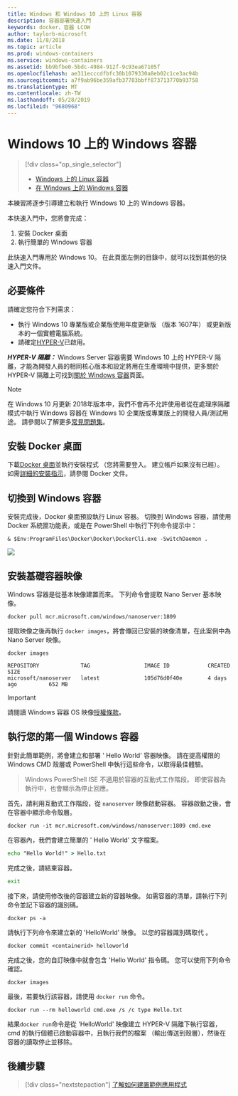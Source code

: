 ```yaml
---
title: Windows 和 Windows 10 上的 Linux 容器
description: 容器部署快速入門
keywords: docker，容器 LCOW
author: taylorb-microsoft
ms.date: 11/8/2018
ms.topic: article
ms.prod: windows-containers
ms.service: windows-containers
ms.assetid: bb9bfbe0-5bdc-4984-912f-9c93ea67105f
ms.openlocfilehash: ae311ecccdfbfc30b1079330a8eb02c1ce3ac94b
ms.sourcegitcommit: a7f9ab96be359afb37783bbff873713770b93758
ms.translationtype: MT
ms.contentlocale: zh-TW
ms.lasthandoff: 05/28/2019
ms.locfileid: "9680968"
---
```

# <a name="windows-containers-on-windows-10"></a>Windows 10 上的 Windows 容器

> [!div class="op_single_selector"]
> - [Windows 上的 Linux 容器](quick-start-windows-10-linux.md)
> - [在 Windows 上的 Windows 容器](quick-start-windows-10.md)

本練習將逐步引導建立和執行 Windows 10 上的 Windows 容器。

本快速入門中，您將會完成：

1. 安裝 Docker 桌面
2. 執行簡單的 Windows 容器

此快速入門專用於 Windows 10。 在此頁面左側的目錄中，就可以找到其他的快速入門文件。

## <a name="prerequisites"></a>必要條件
請確定您符合下列需求：
- 執行 Windows 10 專業版或企業版使用年度更新版 （版本 1607年） 或更新版本的一個實體電腦系統。 
- 請確定[HYPER-V](https://docs.microsoft.com/virtualization/hyper-v-on-windows/reference/hyper-v-requirements)已啟用。

***HYPER-V 隔離：*** Windows Server 容器需要 Windows 10 上的 HYPER-V 隔離，才能為開發人員的相同核心版本和設定將用在生產環境中提供，更多關於 HYPER-V 隔離上可找到[關於 Windows 容器](../about/index.md)頁面。

> [!NOTE]
> 在 Windows 10 月更新 2018年版本中，我們不會再不允許使用者從在處理序隔離模式中執行 Windows 容器在 Windows 10 企業版或專業版上的開發人員/測試用途。 請參閱以了解更多[常見問題集](../about/faq.md)。

## <a name="install-docker-desktop"></a>安裝 Docker 桌面

下載[Docker 桌面](https://store.docker.com/editions/community/docker-ce-desktop-windows)並執行安裝程式 （您將需要登入。 建立帳戶如果沒有已經）。 如需[詳細的安裝指示](https://docs.docker.com/docker-for-windows/install)，請參閱 Docker 文件。

## <a name="switch-to-windows-containers"></a>切換到 Windows 容器

安裝完成後，Docker 桌面預設執行 Linux 容器。 切換到 Windows 容器，請使用 Docker 系統匣功能表，或是在 PowerShell 中執行下列命令提示中：

```console
& $Env:ProgramFiles\Docker\Docker\DockerCli.exe -SwitchDaemon .
```

![](./media/docker-for-win-switch.png)

## <a name="install-base-container-images"></a>安裝基礎容器映像

Windows 容器是從基本映像建置而來。 下列命令會提取 Nano Server 基本映像。

```console
docker pull mcr.microsoft.com/windows/nanoserver:1809
```

提取映像之後再執行 `docker images`，將會傳回已安裝的映像清單，在此案例中為 Nano Server 映像。

```console
docker images

REPOSITORY             TAG                 IMAGE ID            CREATED             SIZE
microsoft/nanoserver   latest              105d76d0f40e        4 days ago          652 MB
```

> [!IMPORTANT]
> 請閱讀 Windows 容器 OS 映像[授權條款](../images-eula.md)。

## <a name="run-your-first-windows-container"></a>執行您的第一個 Windows 容器

針對此簡單範例，將會建立和部署 ' Hello World' 容器映像。 請在提高權限的 Windows CMD 殼層或 PowerShell 中執行這些命令，以取得最佳體驗。

> Windows PowerShell ISE 不適用於容器的互動式工作階段。 即使容器為執行中，也會顯示為停止回應。

首先，請利用互動式工作階段，從 `nanoserver` 映像啟動容器。 容器啟動之後，會在容器中顯示命令殼層。  

```console
docker run -it mcr.microsoft.com/windows/nanoserver:1809 cmd.exe
```

在容器內，我們會建立簡單的 ' Hello World' 文字檔案。

```cmd
echo "Hello World!" > Hello.txt
```   

完成之後，請結束容器。

```cmd
exit
```

接下來，請使用修改後的容器建立新的容器映像。 如需容器的清單，請執行下列命令並記下容器的識別碼。

```console
docker ps -a
```

請執行下列命令來建立新的 'HelloWorld' 映像。 以您的容器識別碼取代 <containerid>。

```console
docker commit <containerid> helloworld
```

完成之後，您的自訂映像中就會包含 'Hello World' 指令碼。 您可以使用下列命令確認。

```console
docker images
```

最後，若要執行該容器，請使用 `docker run` 命令。

```console
docker run --rm helloworld cmd.exe /s /c type Hello.txt
```

結果`docker run`命令是從 'HelloWorld' 映像建立 HYPER-V 隔離下執行容器，cmd 的執行個體已啟動容器中，且執行我們的檔案 （輸出傳送到殼層），然後在容器的讀取停止並移除。

## <a name="next-steps"></a>後續步驟

> [!div class="nextstepaction"]
> [了解如何建置範例應用程式](./building-sample-app.md)
